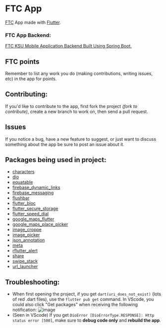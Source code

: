 # FTC App
[FTC](https://www.ftcksu.com/) App made with [Flutter](https://flutter.dev/).
### FTC App Backend:
[FTC KSU Mobile Application Backend Built Using Spring Boot.](https://github.com/FerasAloudah/ftc-app-backend)
## FTC points
Remember to list any work you do (making contributions, writing issues, etc) in the app for points.
## Contributing:
If you'd like to contribute to the app, first fork the project *(fork to contribute)*, create a new branch to work on, then send a pull request.
## Issues
If you notice a bug, have a new feature to suggest, or just want to discuss something about the app be sure to post an issue about it.
## Packages being used in project:
* [characters](https://pub.dev/packages/characters)
* [dio](https://pub.dev/packages/dio)
* [equatable](https://pub.dev/packages/equatable)
* [firebase_dynamic_links](https://pub.dev/packages/firebase_dynamic_links)
* [firebase_messaging](https://pub.dev/packages/firebase_messaging)
* [flushbar](https://pub.dev/packages/flushbar)
* [flutter_bloc](https://pub.dev/packages/flutter_bloc)
* [flutter_secure_storage](https://pub.dev/packages/flutter_secure_storage)
* [flutter_speed_dial](https://pub.dev/packages/flutter_speed_dial)
* [google_maps_flutter](https://pub.dev/packages/google_maps_flutter)
* [google_maps_place_picker](https://pub.dev/packages/google_maps_place_picker)
* [image_croppe](https://pub.dev/packages/image_croppe)
* [image_picker](https://pub.dev/packages/image_picker)
* [json_annotation](https://pub.dev/packages/json_annotation)
* [meta](https://pub.dev/packages/meta)
* [rflutter_alert](https://pub.dev/packages/rflutter_alert)
* [share](https://pub.dev/packages/share)
* [swipe_stack](https://pub.dev/packages/swipe_stack)
* [url_launcher](https://pub.dev/packages/url_launcher)
## Troubleshooting:
- When first opening the project, if you get `dart(uri_does_not_exist)` (lots of red .dart files), use the `flutter pub get` command. In VScode, you could also click "Get packages" when receiving the following notification:
![image](https://user-images.githubusercontent.com/68731244/110935437-76404080-8340-11eb-8c4e-47417cf734db.png)
- (Seen in VScode) If you get `DioError [DioErrorType.RESPONSE]: Http status error [500]`, make sure to **debug code only** and **rebuild the app**.
